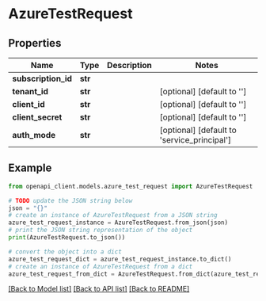 # AzureTestRequest


## Properties

Name | Type | Description | Notes
------------ | ------------- | ------------- | -------------
**subscription_id** | **str** |  | 
**tenant_id** | **str** |  | [optional] [default to '']
**client_id** | **str** |  | [optional] [default to '']
**client_secret** | **str** |  | [optional] [default to '']
**auth_mode** | **str** |  | [optional] [default to 'service_principal']

## Example

```python
from openapi_client.models.azure_test_request import AzureTestRequest

# TODO update the JSON string below
json = "{}"
# create an instance of AzureTestRequest from a JSON string
azure_test_request_instance = AzureTestRequest.from_json(json)
# print the JSON string representation of the object
print(AzureTestRequest.to_json())

# convert the object into a dict
azure_test_request_dict = azure_test_request_instance.to_dict()
# create an instance of AzureTestRequest from a dict
azure_test_request_from_dict = AzureTestRequest.from_dict(azure_test_request_dict)
```
[[Back to Model list]](../README.md#documentation-for-models) [[Back to API list]](../README.md#documentation-for-api-endpoints) [[Back to README]](../README.md)


